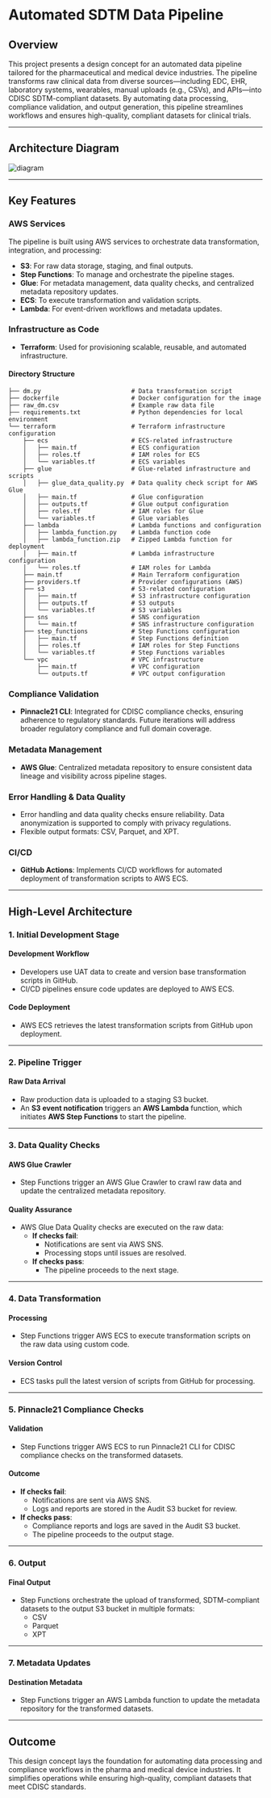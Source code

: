 # Automated SDTM Data Pipeline

## Overview

This project presents a design concept for an automated data pipeline tailored for the pharmaceutical and medical device industries. The pipeline transforms raw clinical data from diverse sources—including EDC, EHR, laboratory systems, wearables, manual uploads (e.g., CSVs), and APIs—into CDISC SDTM-compliant datasets. By automating data processing, compliance validation, and output generation, this pipeline streamlines workflows and ensures high-quality, compliant datasets for clinical trials.

---

## Architecture Diagram
![diagram](cdisc_pipeline_step_functions_v6.drawio.png)

---

## Key Features

### AWS Services
The pipeline is built using AWS services to orchestrate data transformation, integration, and processing:
- **S3**: For raw data storage, staging, and final outputs.
- **Step Functions**: To manage and orchestrate the pipeline stages.
- **Glue**: For metadata management, data quality checks, and centralized metadata repository updates.
- **ECS**: To execute transformation and validation scripts.
- **Lambda**: For event-driven workflows and metadata updates.

### Infrastructure as Code
- **Terraform**: Used for provisioning scalable, reusable, and automated infrastructure.

#### Directory Structure
```
├── dm.py                         # Data transformation script
├── dockerfile                    # Docker configuration for the image
├── raw_dm.csv                    # Example raw data file
├── requirements.txt              # Python dependencies for local environment
└── terraform                     # Terraform infrastructure configuration
    ├── ecs                       # ECS-related infrastructure
    │   ├── main.tf               # ECS configuration
    │   ├── roles.tf              # IAM roles for ECS
    │   └── variables.tf          # ECS variables
    ├── glue                      # Glue-related infrastructure and scripts
    │   ├── glue_data_quality.py  # Data quality check script for AWS Glue
    │   ├── main.tf               # Glue configuration
    │   ├── outputs.tf            # Glue output configuration
    │   ├── roles.tf              # IAM roles for Glue
    │   └── variables.tf          # Glue variables
    ├── lambda                    # Lambda functions and configuration
    │   ├── lambda_function.py    # Lambda function code
    │   ├── lambda_function.zip   # Zipped Lambda function for deployment
    │   ├── main.tf               # Lambda infrastructure configuration
    │   └── roles.tf              # IAM roles for Lambda
    ├── main.tf                   # Main Terraform configuration
    ├── providers.tf              # Provider configurations (AWS)
    ├── s3                        # S3-related configuration
    │   ├── main.tf               # S3 infrastructure configuration
    │   ├── outputs.tf            # S3 outputs
    │   └── variables.tf          # S3 variables
    ├── sns                       # SNS configuration
    │   └── main.tf               # SNS infrastructure configuration
    ├── step_functions            # Step Functions configuration
    │   ├── main.tf               # Step Functions definition
    │   ├── roles.tf              # IAM roles for Step Functions
    │   └── variables.tf          # Step Functions variables
    └── vpc                       # VPC infrastructure
        ├── main.tf               # VPC configuration
        └── outputs.tf            # VPC output configuration
```
### Compliance Validation
- **Pinnacle21 CLI**: Integrated for CDISC compliance checks, ensuring adherence to regulatory standards. Future iterations will address broader regulatory compliance and full domain coverage.

### Metadata Management
- **AWS Glue**: Centralized metadata repository to ensure consistent data lineage and visibility across pipeline stages.

### Error Handling & Data Quality
- Error handling and data quality checks ensure reliability.
 Data anonymization is supported to comply with privacy regulations.
- Flexible output formats: CSV, Parquet, and XPT.

### CI/CD
- **GitHub Actions**: Implements CI/CD workflows for automated deployment of transformation scripts to AWS ECS.

---

## High-Level Architecture

### 1. Initial Development Stage
#### Development Workflow
- Developers use UAT data to create and version base transformation scripts in GitHub.
- CI/CD pipelines ensure code updates are deployed to AWS ECS.

#### Code Deployment
- AWS ECS retrieves the latest transformation scripts from GitHub upon deployment.

---

### 2. Pipeline Trigger
#### Raw Data Arrival
- Raw production data is uploaded to a staging S3 bucket.
- An **S3 event notification** triggers an **AWS Lambda** function, which initiates **AWS Step Functions** to start the pipeline.

---

### 3. Data Quality Checks
#### AWS Glue Crawler
- Step Functions trigger an AWS Glue Crawler to crawl raw data and update the centralized metadata repository.

#### Quality Assurance
- AWS Glue Data Quality checks are executed on the raw data:
  - **If checks fail**:
    - Notifications are sent via AWS SNS.
    - Processing stops until issues are resolved.
  - **If checks pass**:
    - The pipeline proceeds to the next stage.

---

### 4. Data Transformation
#### Processing
- Step Functions trigger AWS ECS to execute transformation scripts on the raw data using custom code.

#### Version Control
- ECS tasks pull the latest version of scripts from GitHub for processing.

---

### 5. Pinnacle21 Compliance Checks
#### Validation
- Step Functions trigger AWS ECS to run Pinnacle21 CLI for CDISC compliance checks on the transformed datasets.

#### Outcome
- **If checks fail**:
  - Notifications are sent via AWS SNS.
  - Logs and reports are stored in the Audit S3 bucket for review.
- **If checks pass**:
  - Compliance reports and logs are saved in the Audit S3 bucket.
  - The pipeline proceeds to the output stage.

---

### 6. Output
#### Final Output
- Step Functions orchestrate the upload of transformed, SDTM-compliant datasets to the output S3 bucket in multiple formats:
  - CSV
  - Parquet
  - XPT

---

### 7. Metadata Updates
#### Destination Metadata
- Step Functions trigger an AWS Lambda function to update the metadata repository for the transformed datasets.

---

## Outcome
This design concept lays the foundation for automating data processing and compliance workflows in the pharma and medical device industries. It simplifies operations while ensuring high-quality, compliant datasets that meet CDISC standards.

